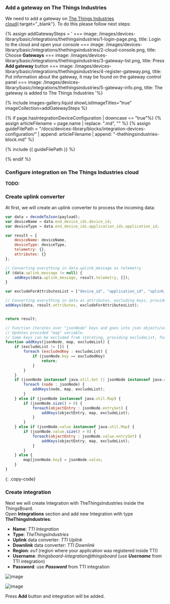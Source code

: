 ### Add a gateway on The Things Industries

We need to add a gateway on [The Things Industries cloud](){:target="_blank"}. To do this please follow next steps:  

{% assign addGatewaySteps = '
    ===
        image: /images/devices-library/basic/integrations/thethingsindustries/1-login-page.png,
        title: Login to the cloud and open your console
    ===
        image: /images/devices-library/basic/integrations/thethingsindustries/2-cloud-console.png,
        title: Choose <b>Gateways</b>
    ===
        image: /images/devices-library/basic/integrations/thethingsindustries/3-gateway-list.png,
        title: Press <b>Add gateway</b> button
    ===
        image: /images/devices-library/basic/integrations/thethingsindustries/4-register-gateway.png,
        title: Put information about the gateway, it may be found on the gateway control panel
    ===
        image: /images/devices-library/basic/integrations/thethingsindustries/5-gateway-info.png,
        title: The gateway is added to The Things Industries
'%}

{% include images-gallery.liquid showListImageTitles="true" imageCollection=addGatewaySteps %}

{% if page.hasIntegrationDeviceConfiguration | downcase == "true"%}
{% assign articleFilename = page.name |  replace: ".md", "" %}
{% assign guideFilePath = "/docs/devices-library/blocks/integration-devices-configuration/" | append: articleFilename | append: "-thethingsindustries-block.md" %}

{% include {{ guideFilePath }} %}

{% endif %}

### Configure integration on The Things Industries cloud

**TODO:**

### Create uplink converter

At first, we will create an uplink converter to process the incoming data:

```javascript
var data = decodeToJson(payload);
var deviceName = data.end_device_ids.device_id;
var deviceType = data.end_device_ids.application_ids.application_id;

var result = {
    deviceName: deviceName,
    deviceType: deviceType,
    telemetry: {},
    attributes: {}
};

// Converting everything in data.uplink_message as telemetry
if (data.uplink_message != null) {
    addKeys(data.uplink_message, result.telemetry, []);
}

var excludeForAttributesList = ["device_id", "application_id", "uplink_message"];

// Converting everything in data as attributes, excluding keys, provided in excludeForAttributesList
addKeys(data, result.attributes, excludeForAttributesList);


return result;

// Function iterates over "jsonNode" keys and goes into json objects/arrays recursively. 
// Updates provided "map" variable.
// Some keys can be excluded from iterating, providing excludeList, formatted like ["device_id", "device_type"].
function addKeys(jsonNode, map, excludeList) {
    if (excludeList != []) {
        foreach (excludedKey : excludeList) {
            if (jsonNode.key == excludedKey) 
                return;
            }
        }
    }
    if (jsonNode instanceof java.util.Set || jsonNode instanceof java.util.List) {
        foreach (node : jsonNode) {
            addKeys(node, map, excludeList);
        }
    } else if (jsonNode instanceof java.util.Map) {
        if (jsonNode.size() > 0) {
            foreach(objectEntry : jsonNode.entrySet) {
                addKeys(objectEntry, map, excludeList);
            } 
        }
    } else if (jsonNode.value instanceof java.util.Map) {
        if (jsonNode.value.size() > 0) {
            foreach(objectEntry : jsonNode.value.entrySet) {
                addKeys(objectEntry, map, excludeList);
            } 
        }
    } else {
        map[jsonNode.key] = jsonNode.value;
    }
}
```
{: .copy-code}

### Create integration

Next we will create Integration with TheThingsIndustries inside the ThingsBoard.  
Open **Integrations** section and add new Integration with type **TheThingsIndustries**:  

- **Name**: *TTI Integration*
- **Type**: *TheThingsIndustries*
- **Uplink** data converter: *TTI Uplink*
- **Downlink** data converter: *TTI Downlink*
- **Region**: *eu1* (region where your application was registered inside TTI)
- **Username**: *thingsboard-integration@thingsboard* (use ***Username*** from TTI integration)
- **Password**: use ***Password*** from TTI integration

![image](/images/user-guide/integrations/tti/tb-integration-1.png)  

![image](/images/user-guide/integrations/tti/tb-integration-2.png)  

Press **Add** button and integration will be added.  
